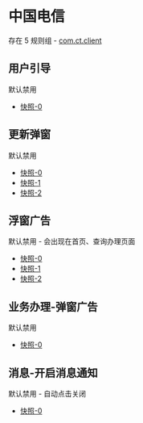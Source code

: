 # 中国电信

存在 5 规则组 - [com.ct.client](/src/apps/com.ct.client.ts)

## 用户引导

默认禁用

- [快照-0](https://i.gkd.li/import/12508971)

## 更新弹窗

默认禁用

- [快照-0](https://i.gkd.li/import/12819594)
- [快照-1](https://i.gkd.li/import/13316168)
- [快照-2](https://i.gkd.li/import/13695096)

## 浮窗广告

默认禁用 - 会出现在首页、查询办理页面

- [快照-0](https://i.gkd.li/import/12819676)
- [快照-1](https://i.gkd.li/import/12913735)
- [快照-2](https://i.gkd.li/import/13043345)

## 业务办理-弹窗广告

默认禁用

- [快照-0](https://i.gkd.li/import/12913804)

## 消息-开启消息通知

默认禁用 - 自动点击关闭

- [快照-0](https://i.gkd.li/import/13043522)
